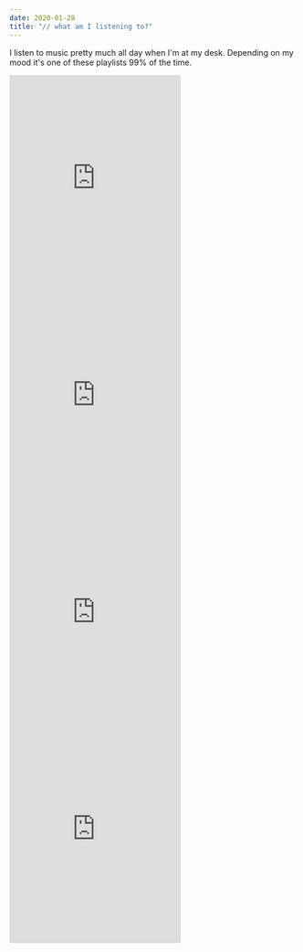 ```yaml
---
date: 2020-01-28
title: "// what am I listening to?"
---
```


I listen to music pretty much all day when I'm at my desk. Depending on my mood it's one of these playlists 99% of the time.

<div class="playlists">
  <iframe src="https://open.spotify.com/embed/playlist/3GIJNt5qg39GgxsrCjPL4l" width="300" height="380" frameborder="0" allowtransparency="true" allow="encrypted-media"></iframe>

  <iframe src="https://open.spotify.com/embed/playlist/37i9dQZF1DWWQRwui0ExPn" width="300" height="380" frameborder="0" allowtransparency="true" allow="encrypted-media"></iframe>

  <iframe src="https://open.spotify.com/embed/playlist/37i9dQZF1DWZn5qrhqBJgl" width="300" height="380" frameborder="0" allowtransparency="true" allow="encrypted-media"></iframe>

  <iframe src="https://open.spotify.com/embed/playlist/4bcwsOxaDkT0IZoziTppyv" width="300" height="380" frameborder="0" allowtransparency="true" allow="encrypted-media"></iframe>
</div>